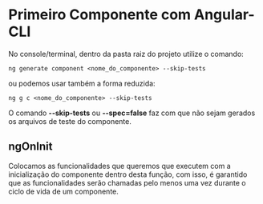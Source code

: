 # Primeiro Componente com Angular-CLI
No console/terminal, dentro da pasta raiz do projeto utilize o comando:
```
ng generate component <nome_do_componente> --skip-tests
```
ou podemos usar também a forma reduzida:
```
ng g c <nome_do_componente> --skip-tests
```
O comando **--skip-tests** ou **--spec=false** faz com que não sejam gerados os arquivos de teste do componente.

## ngOnInit
Colocamos as funcionalidades que queremos que executem com a inicialização do componente dentro desta função, com isso, é garantido que as funcionalidades serão chamadas pelo menos uma vez durante o ciclo de vida de um componente.